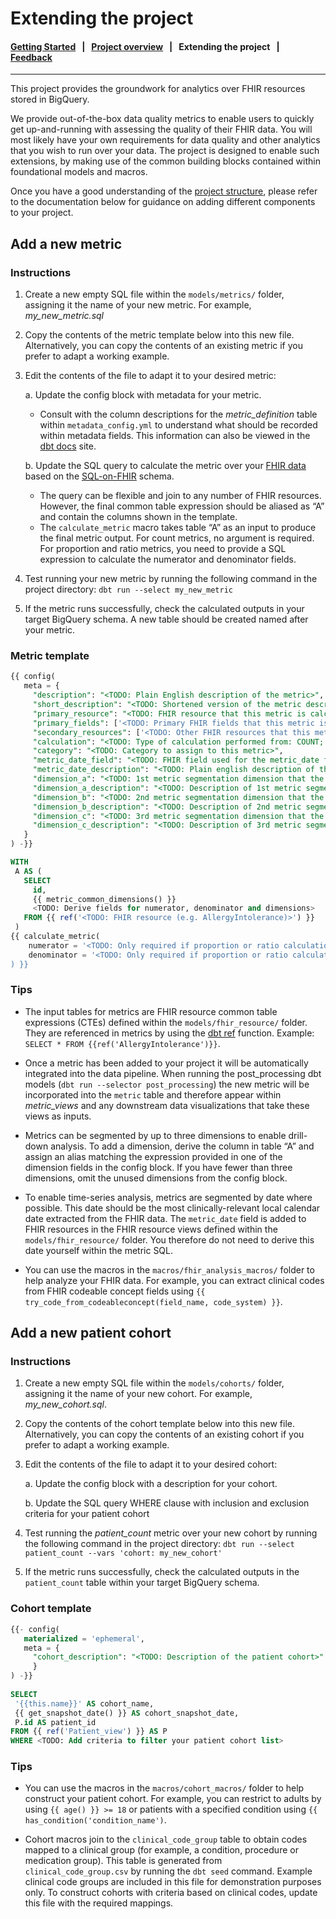 # Extending the project

#### [Getting Started](../README.md) &nbsp; | &nbsp; [Project overview](project_overview.md) &nbsp; | &nbsp; **Extending the project** &nbsp; | &nbsp; [Feedback](http://www.google.com/url?sa=D&q=https://docs.google.com/forms/d/e/1FAIpQLScU0WXCXA7xOX7kGr6QSW9BNMZwHswf5zq10MfRnnZJYQ6L8g/viewform)

---

This project provides the groundwork for analytics over FHIR resources stored in BigQuery.

We provide out-of-the-box data quality metrics to enable users to quickly get up-and-running with assessing the quality of their FHIR data. You will most likely have your own requirements for data quality and other analytics that you wish to run over your data. The project is designed to enable such extensions, by making use of the common building blocks contained within foundational models and macros.

Once you have a good understanding of the [project structure](https://github.com/google/fhir-dbt-analytics/blob/master/docs/project_overview.md), please refer to the documentation below for guidance on adding different components to your project.

## Add a new metric

### Instructions

1. Create a new empty SQL file within the `models/metrics/` folder, assigning it the name of your new metric. For example, _my_new_metric.sql_

1. Copy the contents of the metric template below into this new file. Alternatively, you can copy the contents of an existing metric if you prefer to adapt a working example.

1. Edit the contents of the file to adapt it to your desired metric:

    a. Update the config block with metadata for your metric.

      - Consult with the column descriptions for the _metric_definition_ table within `metadata_config.yml` to understand what should be recorded within metadata fields. This information can also be viewed in the [dbt docs](http://www.google.com/url?sa=D&q=https://docs.getdbt.com/reference/commands/cmd-docs) site.

    b. Update the SQL query to calculate the metric over your [FHIR data](http://www.google.com/url?sa=D&q=https://hl7.org/FHIR/resourcelist.html) based on the [SQL-on-FHIR](http://www.google.com/url?sa=D&q=https://github.com/FHIR/sql-on-fhir/blob/master/sql-on-fhir.md) schema.

      - The query can be flexible and join to any number of FHIR resources. However, the final common table expression should be aliased as “A” and contain the columns shown in the template.
      - The `calculate_metric` macro takes table “A” as an input to produce the final metric output. For count metrics, no argument is required. For proportion and ratio metrics, you need to provide a SQL expression to calculate the numerator and denominator fields.

1. Test running your new metric by running the following command in the project directory:
`dbt run --select my_new_metric`

1. If the metric runs successfully, check the calculated outputs in your target BigQuery schema. A new table should be created named after your metric.

### Metric template

```sql
{{ config(
   meta = {
     "description": "<TODO: Plain English description of the metric>",
     "short_description": "<TODO: Shortened version of the metric description for display in tables>",
     "primary_resource": "<TODO: FHIR resource that this metric is calculated over (e.g. AllergyIntolerance)>",
     "primary_fields": ['<TODO: Primary FHIR fields that this metric is calculated over>'],
     "secondary_resources": ['<TODO: Other FHIR resources that this metric is calculated over>'],
     "calculation": "<TODO: Type of calculation performed from: COUNT; PROPORTION; RATIO>",
     "category": "<TODO: Category to assign to this metric>",
     "metric_date_field": "<TODO: FHIR field used for the metric_date field (e.g. Encounter.period.start)>",
     "metric_date_description": "<TODO: Plain english description of the metric date (e.g. *Encounter start date)>",
     "dimension_a": "<TODO: 1st metric segmentation dimension that the metric will be grouped by>",
     "dimension_a_description": "<TODO: Description of 1st metric segmentation group>",
     "dimension_b": "<TODO: 2nd metric segmentation dimension that the metric will be grouped by>",
     "dimension_b_description": "<TODO: Description of 2nd metric segmentation group>",
     "dimension_c": "<TODO: 3rd metric segmentation dimension that the metric will be grouped by>",
     "dimension_c_description": "<TODO: Description of 3rd metric segmentation group>",
   }
) -}}

WITH
 A AS (
   SELECT
     id,
     {{ metric_common_dimensions() }}
     <TODO: Derive fields for numerator, denominator and dimensions>
   FROM {{ ref('<TODO: FHIR resource (e.g. AllergyIntolerance)>') }}
 )
{{ calculate_metric(
    numerator = '<TODO: Only required if proportion or ratio calculation>',
    denominator = '<TODO: Only required if proportion or ratio calculation>''
) }}

```

### Tips

- The input tables for metrics are FHIR resource common table expressions (CTEs) defined within the `models/fhir_resource/` folder. They are referenced in metrics by using the [dbt ref](http://www.google.com/url?sa=D&q=https://docs.getdbt.com/reference/dbt-jinja-functions/ref) function. Example: `SELECT * FROM {{ref('AllergyIntolerance')}}`.

- Once a metric has been added to your project it will be automatically integrated into the data pipeline. When running the post_processing dbt models (`dbt run --selector post_processing`) the new metric will be incorporated into the `metric` table and therefore appear within _metric_views_ and any downstream data visualizations that take these views as inputs.

- Metrics can be segmented by up to three dimensions to enable drill-down analysis. To add a dimension, derive the column in table “A” and assign an alias matching the expression provided in one of the dimension fields in the config block. If you have fewer than three dimensions, omit the unused dimensions from the config block.

- To enable time-series analysis, metrics are segmented by date where possible. This date should be the most clinically-relevant local calendar date extracted from the FHIR data. The `metric_date` field is added to FHIR resources in the FHIR resource views defined within the `models/fhir_resource/` folder. You therefore do not need to derive this date yourself within the metric SQL.

- You can use the macros in the `macros/fhir_analysis_macros/` folder to help analyze your FHIR data. For example, you can extract clinical codes from FHIR codeable concept fields using  `{{ try_code_from_codeableconcept(field_name, code_system) }}`.


## Add a new patient cohort

### Instructions

1. Create a new empty SQL file within the `models/cohorts/` folder, assigning it the name of your new cohort. For example, _my_new_cohort.sql_.

1. Copy the contents of the cohort template below into this new file. Alternatively, you can copy the contents of an existing cohort if you prefer to adapt a working example.

1. Edit the contents of the file to adapt it to your desired cohort:

    a. Update the config block with a description for your cohort.

    b. Update the SQL query WHERE clause with inclusion and exclusion criteria for your patient cohort

1. Test running the _patient_count_ metric over your new cohort by running the following command in the project directory:
`dbt run --select patient_count --vars 'cohort: my_new_cohort'`

1. If the metric runs successfully, check the calculated outputs in the `patient_count` table within your target BigQuery schema.

### Cohort template

```sql
{{- config(
   materialized = 'ephemeral',
   meta = {
     "cohort_description": "<TODO: Description of the patient cohort>"
     }
) -}}
 
SELECT
 '{{this.name}}' AS cohort_name,
 {{ get_snapshot_date() }} AS cohort_snapshot_date,
 P.id AS patient_id
FROM {{ ref('Patient_view') }} AS P
WHERE <TODO: Add criteria to filter your patient cohort list>
```

### Tips

- You can use the macros in the `macros/cohort_macros/` folder to help construct your patient cohort. For example, you can restrict to adults by using `{{ age() }} >= 18` or patients with a specified condition using `{{ has_condition('condition_name')`.

- Cohort macros join to the `clinical_code_group` table to obtain codes mapped to a clinical group (for example, a condition, procedure or medication group). This table is generated from `clinical_code_group.csv` by running the `dbt seed` command. Example clinical code groups are included in this file for demonstration purposes only. To construct cohorts with criteria based on clinical codes, update this file with the required mappings.